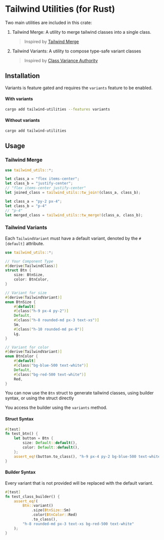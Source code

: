 # Tailwind Utilities (for Rust)

Two main utilities are included in this crate:

1. Tailwind Merge: A utility to merge tailwind classes into a single class.
    > Inspired by [Tailwind Merge](https://github.com/dcastil/tailwind-merge)
2. Tailwind Variants: A utility to compose type-safe variant classes
    > Inspired by [Class Variance Authority](https://github.com/joe-bell/cva)


## Installation

Variants is feature gated and requires the `variants` feature to be enabled.

#### With variants
```bash
cargo add tailwind-utilities --features variants
```

#### Without variants
```bash
cargo add tailwind-utilities
```

## Usage

### Tailwind Merge

```rust
use tailwind_utils::*;

let class_a = "flex items-center";
let class_b = "justify-center";
// "flex items-center justify-center"
let joined_class = tailwind_utils::tw_join!(class_a, class_b);

let class_a = "py-2 px-4";
let class_b = "p-4"
// "p-4"
let merged_class = tailwind_utils::tw_merge!(class_a, class_b);
```

### Tailwind Variants

Each `TailwindVariant` must have a default variant, denoted by the `#[default]` attribute.

```rust
use tailwind_utils::*;

// Your Component Type
#[derive(TailwindClass)]
struct Btn {
    size: BtnSize,
    color: BtnColor,
}

// Variant for size
#[derive(TailwindVariant)]
enum BtnSize {
    #[default]
    #[class("h-9 px-4 py-2")]
    Default,
    #[class("h-8 rounded-md px-3 text-xs")]
    Sm,
    #[class("h-10 rounded-md px-8")]
    Lg,
}

// Variant for color
#[derive(TailwindVariant)]
enum BtnColor {
    #[default]
    #[class("bg-blue-500 text-white")]
    Default,
    #[class("bg-red-500 text-white")]
    Red,
}

```

You can now use the `Btn` struct to generate tailwind classes, using builder syntax, or using the struct directly

You access the builder using the `variants` method.

#### Struct Syntax
```rust
#[test]
fn test_btn() {
    let button = Btn {
        size: Default::default(),
        color: Default::default(),
    };
    assert_eq!(button.to_class(), "h-9 px-4 py-2 bg-blue-500 text-white")
}

```

#### Builder Syntax
Every variant that is not provided will be replaced with the default variant.

```rust
#[test]
fn test_class_builder() {
    assert_eq!(
        Btn::variant()
            .size(BtnSize::Sm)
            .color(BtnColor::Red)
            .to_class(),
        "h-8 rounded-md px-3 text-xs bg-red-500 text-white"
    );
}
```
